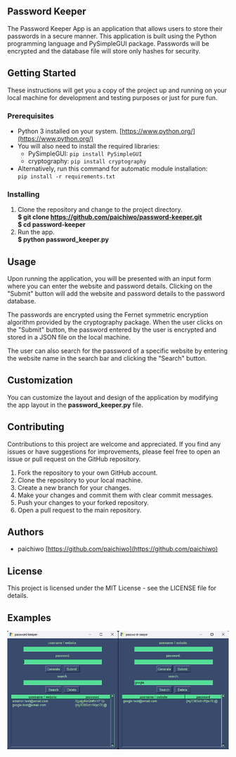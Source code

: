 ## **Password Keeper**

The Password Keeper App is an application that allows users to store their passwords in a secure manner. This application is built using the Python programming language and PySimpleGUI package. Passwords will be encrypted and the database file will store only hashes for security.

## **Getting Started**

These instructions will get you a copy of the project up and running on your local machine for development and testing purposes or just for pure fun.

### **Prerequisites**

*   Python 3 installed on your system. [https://www.python.org/](https://www.python.org/)
*   You will also need to install the required libraries:
    *   PySimpleGUI: `pip install PySimpleGUI`
    *   cryptography: `pip install cryptography`
*   Alternatively, run this command for automatic module installation:  
    `pip install -r requirements.txt`

### **Installing**

1.  Clone the repository and change to the project directory.  
    **$ git clone https://github.com/paichiwo/password-keeper.git**  
    **$ cd password-keeper**
2.  Run the app.  
    **$ python password\_keeper.py**

## **Usage**

Upon running the application, you will be presented with an input form where you can enter the website and password details. Clicking on the "Submit" button will add the website and password details to the password database.

The passwords are encrypted using the Fernet symmetric encryption algorithm provided by the cryptography package. When the user clicks on the "Submit" button, the password entered by the user is encrypted and stored in a JSON file on the local machine.

The user can also search for the password of a specific website by entering the website name in the search bar and clicking the "Search" button.

## **Customization**

You can customize the layout and design of the application by modifying the app layout in the **password\_keeper.py** file.

## **Contributing**

Contributions to this project are welcome and appreciated. If you find any issues or have suggestions for improvements, please feel free to open an issue or pull request on the GitHub repository.

1.  Fork the repository to your own GitHub account.
2.  Clone the repository to your local machine.
3.  Create a new branch for your changes.
4.  Make your changes and commit them with clear commit messages.
5.  Push your changes to your forked repository.
6.  Open a pull request to the main repository.

## **Authors**

*   paichiwo [https://github.com/paichiwo](https://github.com/paichiwo)

## **License**

This project is licensed under the MIT License - see the LICENSE file for details.

## **Examples**

![](screenshot.png)